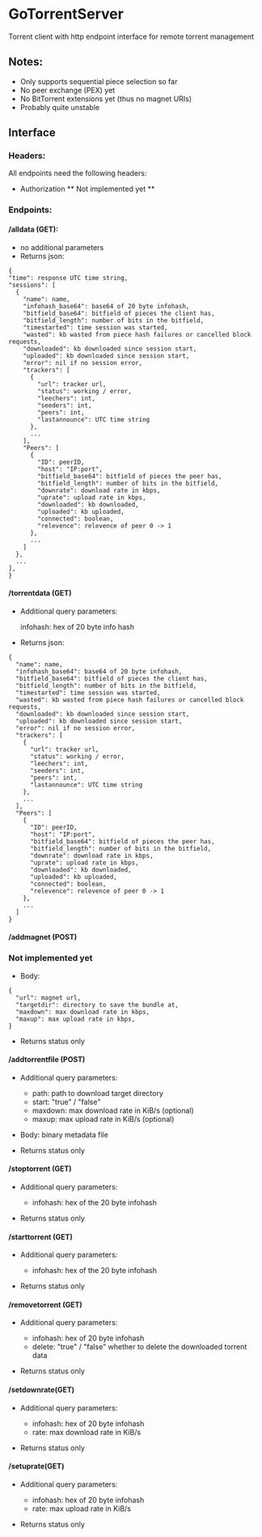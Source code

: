 # GoTorrentServer

Torrent client with http endpoint interface for remote torrent management

## Notes:

- Only supports sequential piece selection so far
- No peer exchange (PEX) yet
- No BitTorrent extensions yet (thus no magnet URIs)
- Probably quite unstable

## Interface

### Headers:

All endpoints need the following headers:

- Authorization ** Not implemented yet **

### Endpoints:

#### /alldata (**GET**):

- no additional parameters
- Returns json:

```
{
"time": response UTC time string,
"sessions": [
  {
    "name": name,
    "infohash_base64": base64 of 20 byte infohash,
    "bitfield_base64": bitfield of pieces the client has,
    "bitfield_length": number of bits in the bitfield,
    "timestarted": time session was started,
    "wasted": kb wasted from piece hash failures or cancelled block requests,
    "downloaded": kb downloaded since session start,
    "uploaded": kb downloaded since session start,
    "error": nil if no session error,
    "trackers": [
      {
        "url": tracker url,
        "status": working / error,
        "leechers": int,
        "seeders": int,
        "peers": int,
        "lastannounce": UTC time string
      },
      ...
    ],
    "Peers": [
      {
        "ID": peerID,
        "host": "IP:port",
        "bitfield_base64": bitfield of pieces the peer has,
        "bitfield_length": number of bits in the bitfield,
        "downrate": download rate in kbps,
        "uprate": upload rate in kbps,
        "downloaded": kb downloaded,
        "uploaded": kb uploaded,
        "connected": boolean,
        "relevence": relevence of peer 0 -> 1
      },
      ...
    ]
  },
  ...
],
}
```

#### /torrentdata (GET)

- Additional query parameters:

  infohash: hex of 20 byte info hash

- Returns json:

```
{
  "name": name,
  "infohash_base64": base64 of 20 byte infohash,
  "bitfield_base64": bitfield of pieces the client has,
  "bitfield_length": number of bits in the bitfield,
  "timestarted": time session was started,
  "wasted": kb wasted from piece hash failures or cancelled block requests,
  "downloaded": kb downloaded since session start,
  "uploaded": kb downloaded since session start,
  "error": nil if no session error,
  "trackers": [
    {
      "url": tracker url,
      "status": working / error,
      "leechers": int,
      "seeders": int,
      "peers": int,
      "lastannounce": UTC time string
    },
    ...
  ],
  "Peers": [
    {
      "ID": peerID,
      "host": "IP:port",
      "bitfield_base64": bitfield of pieces the peer has,
      "bitfield_length": number of bits in the bitfield,
      "downrate": download rate in kbps,
      "uprate": upload rate in kbps,
      "downloaded": kb downloaded,
      "uploaded": kb uploaded,
      "connected": boolean,
      "relevence": relevence of peer 0 -> 1
    },
    ...
  ]
}
```

#### /addmagnet (POST)

### Not implemented yet

- Body:

```
{
  "url": magnet url,
  "targetdir": directory to save the bundle at,
  "maxdown": max download rate in kbps,
  "maxup": max upload rate in kbps,
}
```

- Returns status only

#### /addtorrentfile (POST)

- Additional query parameters:

  - path: path to download target directory
  - start: "true" / "false"
  - maxdown: max download rate in KiB/s (optional)
  - maxup: max upload rate in KiB/s (optional)

- Body: binary metadata file

- Returns status only

#### /stoptorrent (GET)

- Additional query parameters:

  - infohash: hex of the 20 byte infohash

- Returns status only

#### /starttorrent (GET)

- Additional query parameters:

  - infohash: hex of the 20 byte infohash

- Returns status only

#### /removetorrent (GET)

- Additional query parameters:

  - infohash: hex of 20 byte infohash
  - delete: "true" / "false" whether to delete the downloaded torrent data

- Returns status only

#### /setdownrate(GET)

- Additional query parameters:

  - infohash: hex of 20 byte infohash
  - rate: max download rate in KiB/s

- Returns status only

#### /setuprate(GET)

- Additional query parameters:

  - infohash: hex of 20 byte infohash
  - rate: max upload rate in KiB/s

- Returns status only
